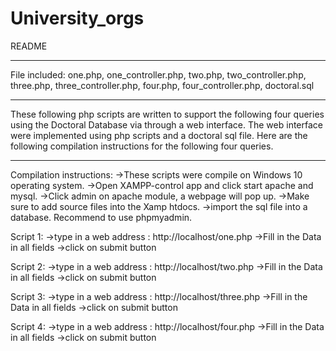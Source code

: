 # University_orgs

README
**************
File included: one.php, one_controller.php, two.php, two_controller.php,
	       three.php, three_controller.php, four.php, four_controller.php, doctoral.sql 	
**************
These following php scripts are written to support the following four queries using the Doctoral Database via through
a web interface. The web interface were implemented using php scripts and a doctoral sql file. Here are the following 
compilation instructions for the following four queries.

**************
Compilation instructions:
->These scripts were compile on Windows 10 operating system.
->Open XAMPP-control app and click start apache and mysql.
->Click admin on apache module, a webpage will pop up.
->Make sure to add source files into the Xamp htdocs.
->import the sql file into a database. Recommend to use phpmyadmin.

Script 1:
->type in a web address : http://localhost/one.php
->Fill in the Data in all fields
->click on submit button

Script 2:
->type in a web address : http://localhost/two.php
->Fill in the Data in all fields
->click on submit button

Script 3:
->type in a web address : http://localhost/three.php
->Fill in the Data in all fields
->click on submit button          

Script 4:
->type in a web address : http://localhost/four.php
->Fill in the Data in all fields
->click on submit button     
